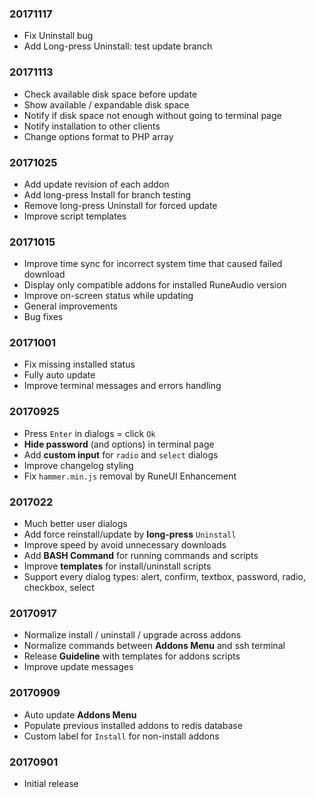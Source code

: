 ### 20171117
- Fix Uninstall bug
- Add Long-press Uninstall: test update branch

### 20171113
- Check available disk space before update
- Show available / expandable disk space
- Notify if disk space not enough without going to terminal page
- Notify installation to other clients
- Change options format to PHP array
					
### 20171025
- Add update revision of each addon
- Add long-press Install for branch testing
- Remove long-press Uninstall for forced update
- Improve script templates

### 20171015
- Improve time sync for incorrect system time that caused failed download
- Display only compatible addons for installed RuneAudio version
- Improve on-screen status while updating
- General improvements
- Bug fixes

### 20171001
- Fix missing installed status
- Fully auto update
- Improve terminal messages  and errors handling

### 20170925
- Press `Enter` in dialogs = click `Ok`
- **Hide password** (and options) in terminal page
- Add **custom input** for `radio` and `select` dialogs
- Improve changelog styling
- Fix `hammer.min.js` removal by RuneUI Enhancement

### 2017022
- Much better user dialogs
- Add force reinstall/update by **long-press** `Uninstall`
- Improve speed by avoid unnecessary downloads
- Add **BASH Command** for running commands and scripts
- Improve **templates** for install/uninstall scripts
- Support every dialog types: alert, confirm, textbox, password, radio, checkbox, select

### 20170917
- Normalize install / uninstall / upgrade across addons
- Normalize commands between **Addons Menu** and ssh terminal
- Release **Guideline** with templates for addons scripts
- Improve update messages

### 20170909
- Auto update **Addons Menu**
- Populate previous installed addons to redis database
- Custom label for `Install` for non-install addons

### 20170901
- Initial release
